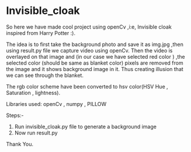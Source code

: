 # Invisible_cloak

So here we have made cool project using openCv ,i:e, Invisible cloak inspired from Harry Potter :).

The idea is to first take the background photo and save it as img.jpg ,then using result.py file we capture video using openCv.
Then the video is overlayed on that image and (in our case we have selected red color ) ,the selected color (should be same as blanket color) pixels are removed from the image and it shows background image in it.
Thus creating illusion that we can see through the blanket. 


The rgb color scheme have been converted to hsv color(HSV  Hue , Saturation , lightness).

Libraries used: openCv , numpy , PILLOW

Steps:-

1. Run invisible_cloak.py file to generate a background image
2. Now run result.py 

Thank You.
